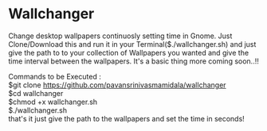 # Wallchanger
Change desktop wallpapers continuosly setting time in Gnome.
Just Clone/Download this and run it in your Terminal($./wallchanger.sh) and just give the path to to your collection of Wallpapers you wanted and give the time interval between the wallpapers. 
It's a basic thing more coming soon..!!

Commands to be Executed :  
$git clone https://github.com/pavansrinivasmamidala/wallchanger  
$cd wallchanger  
$chmod +x wallchanger.sh  
$./wallchanger.sh  
that's it just give the path to the wallpapers and set the time in seconds!  
